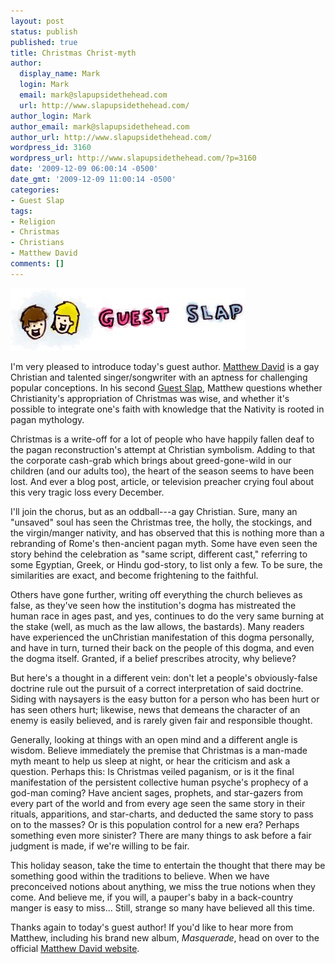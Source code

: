 ```yaml
---
layout: post
status: publish
published: true
title: Christmas Christ-myth
author:
  display_name: Mark
  login: Mark
  email: mark@slapupsidethehead.com
  url: http://www.slapupsidethehead.com/
author_login: Mark
author_email: mark@slapupsidethehead.com
author_url: http://www.slapupsidethehead.com/
wordpress_id: 3160
wordpress_url: http://www.slapupsidethehead.com/?p=3160
date: '2009-12-09 06:00:14 -0500'
date_gmt: '2009-12-09 11:00:14 -0500'
categories:
- Guest Slap
tags:
- Religion
- Christmas
- Christians
- Matthew David
comments: []
---
```

![Guest Slap](/wp-content/media/2007/09/guest-slap.jpg "Guest Slap")

I'm very pleased to introduce today's guest author. [Matthew David](http://www.matthew-david.com/ "Check out his new album!") is a gay Christian and talented singer/songwriter with an aptness for challenging popular conceptions. In his second [Guest Slap](http://www.slapupsidethehead.com/category/guest-slap/ "Don't forget to check out Slap's previous guest authors!"), Matthew questions whether Christianity's appropriation of Christmas was wise, and whether it's possible to integrate one's faith with knowledge that the Nativity is rooted in pagan mythology.

Christmas is a write-off for a lot of people who have happily fallen deaf to the pagan reconstruction's attempt at Christian symbolism. Adding to that the corporate cash-grab which brings about greed-gone-wild in our children (and our adults too), the heart of the season seems to have been lost. And ever a blog post, article, or television preacher crying foul about this very tragic loss every December.

I'll join the chorus, but as an oddball---a gay Christian. Sure, many an "unsaved" soul has seen the Christmas tree, the holly, the stockings, and the virgin/manger nativity, and has observed that this is nothing more than a rebranding of Rome's then-ancient pagan myth. Some have even seen the story behind the celebration as "same script, different cast," referring to some Egyptian, Greek, or Hindu god-story, to list only a few. To be sure, the similarities are exact, and become frightening to the faithful.

Others have gone further, writing off everything the church believes as false, as they've seen how the institution's dogma has mistreated the human race in ages past, and yes, continues to do the very same burning at the stake (well, as much as the law allows, the bastards). Many readers have experienced the unChristian manifestation of this dogma personally, and have in turn, turned their back on the people of this dogma, and even the dogma itself. Granted, if a belief prescribes atrocity, why believe?

But here's a thought in a different vein: don't let a people's obviously-false doctrine rule out the pursuit of a correct interpretation of said doctrine. Siding with naysayers is the easy button for a person who has been hurt or has seen others hurt; likewise, news that demeans the character of an enemy is easily believed, and is rarely given fair and responsible thought.

Generally, looking at things with an open mind and a different angle is wisdom. Believe immediately the premise that Christmas is a man-made myth meant to help us sleep at night, or hear the criticism and ask a question. Perhaps this: Is Christmas veiled paganism, or is it the final manifestation of the persistent collective human psyche's prophecy of a god-man coming? Have ancient sages, prophets, and star-gazers from every part of the world and from every age seen the same story in their rituals, apparitions, and star-charts, and deducted the same story to pass on to the masses? Or is this population control for a new era? Perhaps something even more sinister? There are many things to ask before a fair judgment is made, if we're willing to be fair.

This holiday season, take the time to entertain the thought that there may be something good within the traditions to believe. When we have preconceived notions about anything, we miss the true notions when they come. And believe me, if you will, a pauper's baby in a back-country manger is easy to miss... Still, strange so many have believed all this time.

Thanks again to today's guest author! If you'd like to hear more from Matthew, including his brand new album, _Masquerade_, head on over to the official [Matthew David website](http://www.matthew-david.com/).

